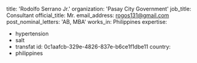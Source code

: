title: 'Rodolfo Serrano Jr.'
organization: 'Pasay City Government'
job_title: Consultant
official_title: Mr.
email_address: rogos131@gmail.com
post_nominal_letters: 'AB, MBA'
works_in: Philippines
expertise:
  - hypertension
  - salt
  - transfat
id: 0c1aafcb-329e-4826-837e-b6ce1f1dbe11
country:
  - philippines

